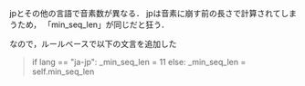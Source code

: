 jpとその他の言語で音素数が異なる．
jpは音素に崩す前の長さで計算されてしまうため，
「min_seq_len」が同じだと狂う．

なので，ルールベースで以下の文言を追加した

> if lang == "ja-jp":
    _min_seq_len = 11
else:
    _min_seq_len = self.min_seq_len
